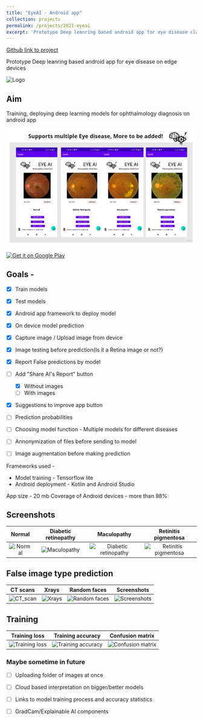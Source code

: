 ```yaml
---
title: "EyeAI - Android app"
collection: projects
permalink: /projects/2021-eyeai
excerpt: 'Prototype Deep leanring based android app for eye disease classification <img src="Images/logo_final.png" alt="Logo" width="150" height="100" />' 
---
```


[Github link to project](https://github.com/Amritpal-001/EyeAI)

Prototype Deep leanring based android app for eye disease on edge devices 

<img src="Images/logo_final.png" alt="Logo" width="100" height="70" />


## Aim 

Training, deploying deep learning models for ophthalmology diagnosis on android app

![Editing a markdown file for a talk](/images/projects/eyeai.png)

[![Get it on Google Play](https://lisk.io/sites/default/files/pictures/2020-01/download_on_the_play_store_badge.svg)](https://play.google.com/store/apps/details?id=com.amritpal.eyeai)


## Goals - 
- [x] Train models
- [x] Test models
- [x] Android app framework to deploy model
- [x] On device model prediction
- [x] Capture image / Upload image from device
- [x] Image testing before prediction(Is it a Retina image or not?)
- [x] Report False predictions by model
- [ ] Add "Share AI's Report" button
    - [x] Without images 
    - [ ] With images 
- [x] Suggestions to improve app button 
- [ ] Prediction probabilities
- [ ] Choosing model function - Multiple models for different diseases
- [ ] Annonymization of files before sending to model
- [ ] Image augmentation before making prediction


Frameworks used - 
- Model training - Tensorflow lite
- Android deployment - Kotlin and Android Studio


App size - 20 mb 
Coverage of Android devices - more than 98% 


## Screenshots
| Normal                  |  Diabetic retinopathy | Maculopathy | Retinitis pigmentosa |
| :---:                     |     :---:      |          :---: |          :---: |
| <img src="Images/2021-eyeai-Correct_diagnosis003.jpg" alt="Normal" height=350/> | <img src="Images/2021-eyeai-Correct_diagnosis002.jpg" alt="Maculopathy" height=350/>   |   <img src="Images/2021-eyeai-Correct_diagnosis001.jpg" alt="Diabetic retinopathy" height=350 />  |   <img src="Images/2021-eyeai-Correct_diagnosis004.jpg" alt="Retinitis pigmentosa" height=350 />  |


## False image type prediction
| CT scans                   |  Xrays | Random faces | Screenshots |
| :---:                     |     :---:      |          :---: |          :---: |
| <img src="Images/2021-eyeai-False_prediction_detection003.jpg" alt="CT_scan" height=350/> | <img src="Images/2021-eyeai-False_prediction_xray.jpg" alt="Xrays" height=350/>   |   <img src="Images/2021-eyeai-False_prediction_detection006.jpg" alt="Random faces" height=350 />  |   <img src="Images/2021-eyeai-False_prediction_detection003.jpg" alt="Screenshots" height=350 />  |

## Training
| Training loss   |  Training accuracy | Confusion matrix |
| :---:                     |     :---:      |          :---: |  
| <img src="Images/2021-eyeai-loss.png" alt="Training loss" height=350/> | <img src="Images/2021-eyeai-accuracy.png" alt="Training accuracy" height=350/>   |   <img src="Images/2021-eyeai-cm.png" alt="Confusion matrix" height=350 />  |   

### Maybe sometime in future
- [ ] Uploading folder of images at once
- [ ] Cloud based interpretation on bigger/better models
- [ ] Links to model training process and accuracy statistics
- [ ] GradCam/Explainable AI components

